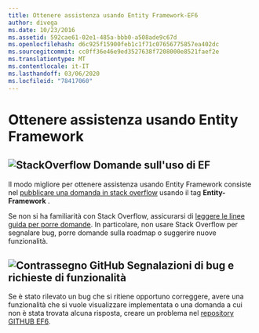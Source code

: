 ```yaml
---
title: Ottenere assistenza usando Entity Framework-EF6
author: divega
ms.date: 10/23/2016
ms.assetid: 592cae61-02e1-485a-bbb0-a508ade9c67d
ms.openlocfilehash: d6c925f15900feb1c1f71c07656775857ea402dc
ms.sourcegitcommit: cc0ff36e46e9ed3527638f7208000e8521faef2e
ms.translationtype: MT
ms.contentlocale: it-IT
ms.lasthandoff: 03/06/2020
ms.locfileid: "78417060"
---
```

# <a name="get-help-using-entity-framework"></a>Ottenere assistenza usando Entity Framework
## <a name="stackoverflow-questions-about-using-ef"></a>![StackOverflow](~/ef6/media/stackoverflow.png) Domande sull'uso di EF  

Il modo migliore per ottenere assistenza usando Entity Framework consiste nel [pubblicare una domanda in stack overflow](https://stackoverflow.com/questions/ask) usando il tag **Entity-Framework** .  

Se non si ha familiarità con Stack Overflow, assicurarsi di [leggere le linee guida per porre domande](https://stackoverflow.com/help/asking). In particolare, non usare Stack Overflow per segnalare bug, porre domande sulla roadmap o suggerire nuove funzionalità.  

## <a name="github-mark-bug-reports-and-feature-requests"></a>![Contrassegno GitHub](~/ef6/media/github-mark-32px.png) Segnalazioni di bug e richieste di funzionalità  

Se è stato rilevato un bug che si ritiene opportuno correggere, avere una funzionalità che si vuole visualizzare implementata o una domanda a cui non è stata trovata alcuna risposta, creare un problema nel [repository GITHUB EF6](https://github.com/aspnet/EntityFramework6/issues).
